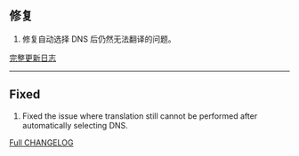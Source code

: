 ## 修复

1. 修复自动选择 DNS 后仍然无法翻译的问题。

[完整更新日志](https://github.com/LangYueMc/AutoTranslation/blob/master/CHANGELOG.md)
- - -

## Fixed

1. Fixed the issue where translation still cannot be performed after automatically selecting DNS.

[Full CHANGELOG](https://github.com/LangYueMc/AutoTranslation/blob/master/CHANGELOG_en.md)
